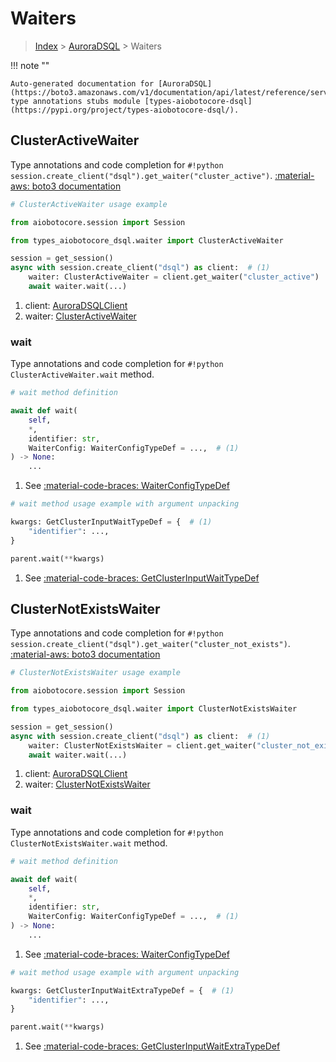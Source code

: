 # Waiters

> [Index](../README.md) > [AuroraDSQL](./README.md) > Waiters

!!! note ""

    Auto-generated documentation for [AuroraDSQL](https://boto3.amazonaws.com/v1/documentation/api/latest/reference/services/dsql.html#auroradsql)
    type annotations stubs module [types-aiobotocore-dsql](https://pypi.org/project/types-aiobotocore-dsql/).

## ClusterActiveWaiter

Type annotations and code completion for `#!python session.create_client("dsql").get_waiter("cluster_active")`.
[:material-aws: boto3 documentation](https://boto3.amazonaws.com/v1/documentation/api/latest/reference/services/dsql/waiter/ClusterActive.html#AuroraDSQL.Waiter.ClusterActive)

```python
# ClusterActiveWaiter usage example

from aiobotocore.session import Session

from types_aiobotocore_dsql.waiter import ClusterActiveWaiter

session = get_session()
async with session.create_client("dsql") as client:  # (1)
    waiter: ClusterActiveWaiter = client.get_waiter("cluster_active")  # (2)
    await waiter.wait(...)
```

1. client: [AuroraDSQLClient](./client.md)
2. waiter: [ClusterActiveWaiter](./waiters.md#clusteractivewaiter)


### wait

Type annotations and code completion for `#!python ClusterActiveWaiter.wait` method.

```python
# wait method definition

await def wait(
    self,
    *,
    identifier: str,
    WaiterConfig: WaiterConfigTypeDef = ...,  # (1)
) -> None:
    ...
```

1. See [:material-code-braces: WaiterConfigTypeDef](./type_defs.md#waiterconfigtypedef)


```python
# wait method usage example with argument unpacking

kwargs: GetClusterInputWaitTypeDef = {  # (1)
    "identifier": ...,
}

parent.wait(**kwargs)
```

1. See [:material-code-braces: GetClusterInputWaitTypeDef](./type_defs.md#getclusterinputwaittypedef)
## ClusterNotExistsWaiter

Type annotations and code completion for `#!python session.create_client("dsql").get_waiter("cluster_not_exists")`.
[:material-aws: boto3 documentation](https://boto3.amazonaws.com/v1/documentation/api/latest/reference/services/dsql/waiter/ClusterNotExists.html#AuroraDSQL.Waiter.ClusterNotExists)

```python
# ClusterNotExistsWaiter usage example

from aiobotocore.session import Session

from types_aiobotocore_dsql.waiter import ClusterNotExistsWaiter

session = get_session()
async with session.create_client("dsql") as client:  # (1)
    waiter: ClusterNotExistsWaiter = client.get_waiter("cluster_not_exists")  # (2)
    await waiter.wait(...)
```

1. client: [AuroraDSQLClient](./client.md)
2. waiter: [ClusterNotExistsWaiter](./waiters.md#clusternotexistswaiter)


### wait

Type annotations and code completion for `#!python ClusterNotExistsWaiter.wait` method.

```python
# wait method definition

await def wait(
    self,
    *,
    identifier: str,
    WaiterConfig: WaiterConfigTypeDef = ...,  # (1)
) -> None:
    ...
```

1. See [:material-code-braces: WaiterConfigTypeDef](./type_defs.md#waiterconfigtypedef)


```python
# wait method usage example with argument unpacking

kwargs: GetClusterInputWaitExtraTypeDef = {  # (1)
    "identifier": ...,
}

parent.wait(**kwargs)
```

1. See [:material-code-braces: GetClusterInputWaitExtraTypeDef](./type_defs.md#getclusterinputwaitextratypedef)
